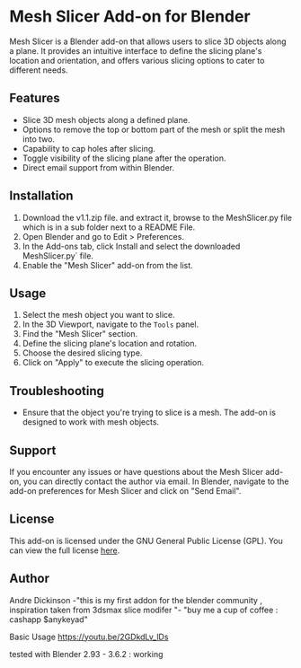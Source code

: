 # Mesh Slicer Add-on for Blender

Mesh Slicer is a Blender add-on that allows users to slice 3D objects along a plane. It provides an intuitive interface to define the slicing plane's location and orientation, and offers various slicing options to cater to different needs.

## Features

- Slice 3D mesh objects along a defined plane.
- Options to remove the top or bottom part of the mesh or split the mesh into two.
- Capability to cap holes after slicing.
- Toggle visibility of the slicing plane after the operation.
- Direct email support from within Blender.

## Installation

1. Download the v1.1.zip file. and extract it, browse to the MeshSlicer.py file which is in a sub folder next to a README File.
2. Open Blender and go to Edit > Preferences.
3. In the Add-ons tab, click Install and select the downloaded MeshSlicer.py` file.
4. Enable the "Mesh Slicer" add-on from the list.

## Usage

1. Select the mesh object you want to slice.
2. In the 3D Viewport, navigate to the `Tools` panel.
3. Find the "Mesh Slicer" section.
4. Define the slicing plane's location and rotation.
5. Choose the desired slicing type.
6. Click on "Apply" to execute the slicing operation.

## Troubleshooting

- Ensure that the object you're trying to slice is a mesh. The add-on is designed to work with mesh objects.

## Support

If you encounter any issues or have questions about the Mesh Slicer add-on, you can directly contact the author via email. In Blender, navigate to the add-on preferences for Mesh Slicer and click on "Send Email".

## License

This add-on is licensed under the GNU General Public License (GPL). You can view the full license [here](https://www.gnu.org/licenses/gpl-3.0.en.html).

## Author

Andre Dickinson -"this is my first addon for the blender community , inspiration taken from 3dsmax slice modifer "- "buy me a cup of coffee : cashapp $anykeyad"


Basic Usage https://youtu.be/2GDkdLv_lDs

tested with Blender 2.93 - 3.6.2 :  working


